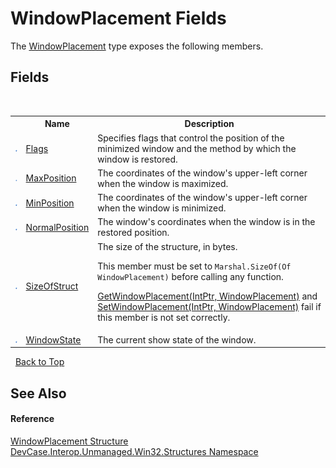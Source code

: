 # WindowPlacement Fields
 

The <a href="T_DevCase_Interop_Unmanaged_Win32_Structures_WindowPlacement">WindowPlacement</a> type exposes the following members.


## Fields
&nbsp;<table><tr><th></th><th>Name</th><th>Description</th></tr><tr><td>![Public field](media/pubfield.gif "Public field")</td><td><a href="F_DevCase_Interop_Unmanaged_Win32_Structures_WindowPlacement_Flags">Flags</a></td><td>
Specifies flags that control the position of the minimized window and the method by which the window is restored.</td></tr><tr><td>![Public field](media/pubfield.gif "Public field")</td><td><a href="F_DevCase_Interop_Unmanaged_Win32_Structures_WindowPlacement_MaxPosition">MaxPosition</a></td><td>
The coordinates of the window's upper-left corner when the window is maximized.</td></tr><tr><td>![Public field](media/pubfield.gif "Public field")</td><td><a href="F_DevCase_Interop_Unmanaged_Win32_Structures_WindowPlacement_MinPosition">MinPosition</a></td><td>
The coordinates of the window's upper-left corner when the window is minimized.</td></tr><tr><td>![Public field](media/pubfield.gif "Public field")</td><td><a href="F_DevCase_Interop_Unmanaged_Win32_Structures_WindowPlacement_NormalPosition">NormalPosition</a></td><td>
The window's coordinates when the window is in the restored position.</td></tr><tr><td>![Public field](media/pubfield.gif "Public field")</td><td><a href="F_DevCase_Interop_Unmanaged_Win32_Structures_WindowPlacement_SizeOfStruct">SizeOfStruct</a></td><td>
The size of the structure, in bytes. 

 This member must be set to `Marshal.SizeOf(Of WindowPlacement)` before calling any function. 

<a href="M_DevCase_Interop_Unmanaged_Win32_NativeMethods_GetWindowPlacement">GetWindowPlacement(IntPtr, WindowPlacement)</a> and <a href="M_DevCase_Interop_Unmanaged_Win32_NativeMethods_SetWindowPlacement">SetWindowPlacement(IntPtr, WindowPlacement)</a> fail if this member is not set correctly.</td></tr><tr><td>![Public field](media/pubfield.gif "Public field")</td><td><a href="F_DevCase_Interop_Unmanaged_Win32_Structures_WindowPlacement_WindowState">WindowState</a></td><td>
The current show state of the window.</td></tr></table>&nbsp;
<a href="#windowplacement-fields">Back to Top</a>

## See Also


#### Reference
<a href="T_DevCase_Interop_Unmanaged_Win32_Structures_WindowPlacement">WindowPlacement Structure</a><br /><a href="N_DevCase_Interop_Unmanaged_Win32_Structures">DevCase.Interop.Unmanaged.Win32.Structures Namespace</a><br />